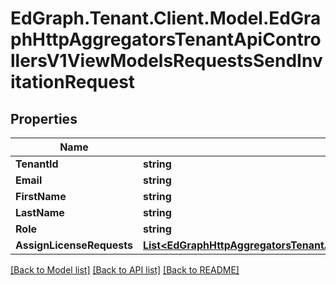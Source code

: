 # EdGraph.Tenant.Client.Model.EdGraphHttpAggregatorsTenantApiControllersV1ViewModelsRequestsSendInvitationRequest

## Properties

Name | Type | Description | Notes
------------ | ------------- | ------------- | -------------
**TenantId** | **string** |  | [optional] 
**Email** | **string** |  | [optional] 
**FirstName** | **string** |  | [optional] 
**LastName** | **string** |  | [optional] 
**Role** | **string** |  | [optional] 
**AssignLicenseRequests** | [**List&lt;EdGraphHttpAggregatorsTenantApiControllersV1ViewModelsRequestsLicensesAssignLicenseRequest&gt;**](EdGraphHttpAggregatorsTenantApiControllersV1ViewModelsRequestsLicensesAssignLicenseRequest.md) |  | [optional] 

[[Back to Model list]](../README.md#documentation-for-models) [[Back to API list]](../README.md#documentation-for-api-endpoints) [[Back to README]](../README.md)

